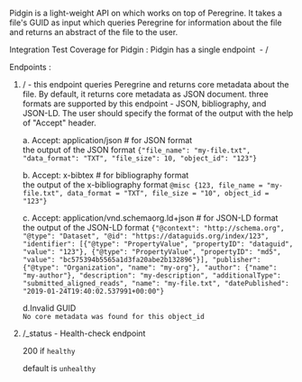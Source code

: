 Pidgin is a light-weight API on which works on top of Peregrine. It takes a file's GUID as input which queries Peregrine for information about the file and returns an abstract of the file to the user.

Integration Test Coverage for Pidgin :
Pidgin has a single endpoint  - /<GUID of a file>

Endpoints :	

1. /<GUID of file> - this endpoint queries Peregrine and returns core metadata about the file. By default, it returns core metadata as JSON document.
                three formats are supported by this endpoint - JSON, bibliography, and JSON-LD. The user should specify the format of the output with the help of "Accept" header. 

    a. Accept: application/json # for JSON format	
       the output of the JSON format
       `{"file_name": "my-file.txt", "data_format": "TXT", "file_size": 10, "object_id": "123"}`

    b. Accept: x-bibtex # for bibliography format	
       the output of the x-bibliography format
       `@misc {123, file_name = "my-file.txt", data_format = "TXT", file_size = "10", object_id = "123"}`

    c. Accept: application/vnd.schemaorg.ld+json # for JSON-LD format	
       the output of the JSON-LD format
       `{"@context": "http://schema.org",
              "@type": "Dataset", "@id": "https://dataguids.org/index/123", "identifier":
              [{"@type": "PropertyValue", "propertyID": "dataguid", "value": "123"},
              {"@type": "PropertyValue", "propertyID": "md5", "value": "bc575394b5565a1d3fa20abe2b132896"}],
              "publisher": {"@type": "Organization", "name": "my-org"}, "author":
              {"name": "my-author"}, "description": "my-description", "additionalType":
              "submitted_aligned_reads", "name": "my-file.txt", "datePublished": "2019-01-24T19:40:02.537991+00:00"}`
    
    d.Invalid GUID	
      `No core metadata was found for this object_id`

2. /_status	- Health-check endpoint

    200 if `healthy`

    default is `unhealthy`





